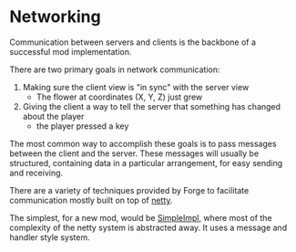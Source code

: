 # Networking

Communication between servers and clients is the backbone of a successful mod implementation.

There are two primary goals in network communication:

1. Making sure the client view is "in sync" with the server view
    - The flower at coordinates (X, Y, Z) just grew
2. Giving the client a way to tell the server that something has changed about the player
    - the player pressed a key

The most common way to accomplish these goals is to pass messages between the client and the server. These messages will usually be structured, containing data in a particular arrangement, for easy sending and receiving.

There are a variety of techniques provided by Forge to facilitate communication mostly built on top of [netty][].

The simplest, for a new mod, would be [SimpleImpl][channel], where most of the complexity of the netty system is abstracted away. It uses a message and handler style system.

[netty]: https://netty.io "Netty Website"
[channel]: ./simpleimpl.md "SimpleImpl in Detail"
